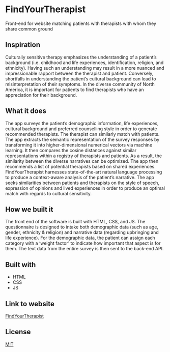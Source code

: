 # FindYourTherapist
Front-end for website matching patients with therapists with whom they share common ground

## Inspiration
Culturally sensitive therapy emphasizes the understanding of a patient’s background (i.e. childhood and life experiences, identification, religion, and ethnicity). Having such an understanding may result in a more nuanced and impressionable rapport between the therapist and patient. Conversely, shortfalls in understanding the patient’s cultural background can lead to misinterpretation of their symptoms. In the diverse community of North America, it is important for patients to find therapists who have an appreciation for their background.

## What it does
The app surveys the patient’s demographic information, life experiences, cultural background and preferred counselling style in order to generate recommended therapists. The therapist can similarly match with patients. The app extracts the semantic representation of the survey responses by transforming it into higher-dimensional numerical vectors via machine learning. It then compares the cosine distances against similar representations within a registry of therapists and patients. As a result, the similarity between the diverse narratives can be optimized. The app then recommends a list of potential therapists based on shared experiences.
FindYourTherapist harnesses state-of-the-art natural language processing to produce a context-aware analysis of the patient’s narrative. The app seeks similarities between patients and therapists on the style of speech, expression of opinions and lived experiences in order to produce an optimal match with regards to cultural sensitivity.

## How we built it
The front end of the software is built with HTML, CSS, and JS. The questionnaire is designed to intake both demographic data (such as age, gender, ethnicity & religion) and narrative data (regarding upbringing and life experience). For the demographic data, the patient can assign each category with a ‘weight factor’ to indicate how important that aspect is for them. The text data from the entire survey is then sent to the back-end API.

## Built with
* HTML
* CSS
* JS

## Link to website
[FindYourTherapist](http://www.findyourtherapist.me/)

## License
[MIT](https://choosealicense.com/licenses/mit/)
